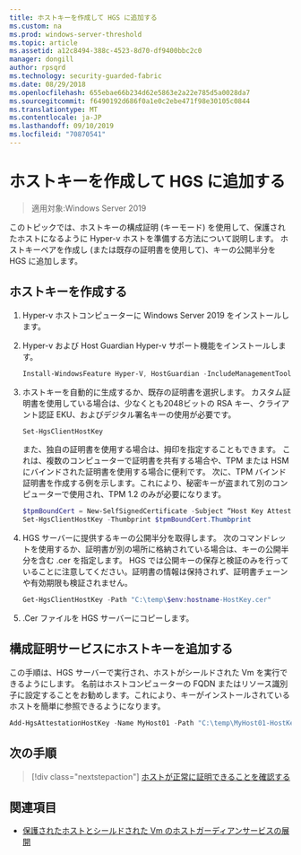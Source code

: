 ```yaml
---
title: ホストキーを作成して HGS に追加する
ms.custom: na
ms.prod: windows-server-threshold
ms.topic: article
ms.assetid: a12c8494-388c-4523-8d70-df9400bbc2c0
manager: dongill
author: rpsqrd
ms.technology: security-guarded-fabric
ms.date: 08/29/2018
ms.openlocfilehash: 655ebae66b234d62e5863e2a22e785d5a0028da7
ms.sourcegitcommit: f6490192d686f0a1e0c2ebe471f98e30105c0844
ms.translationtype: MT
ms.contentlocale: ja-JP
ms.lasthandoff: 09/10/2019
ms.locfileid: "70870541"
---
```

# <a name="create-a-host-key-and-add-it-to-hgs"></a>ホストキーを作成して HGS に追加する

>適用対象:Windows Server 2019


このトピックでは、ホストキーの構成証明 (キーモード) を使用して、保護されたホストになるように Hyper-v ホストを準備する方法について説明します。 ホストキーペアを作成し (または既存の証明書を使用して)、キーの公開半分を HGS に追加します。

## <a name="create-a-host-key"></a>ホストキーを作成する

1.  Hyper-v ホストコンピューターに Windows Server 2019 をインストールします。
2.  Hyper-v および Host Guardian Hyper-v サポート機能をインストールします。

    ```powershell
    Install-WindowsFeature Hyper-V, HostGuardian -IncludeManagementTools -Restart
    ``` 

3.  ホストキーを自動的に生成するか、既存の証明書を選択します。 カスタム証明書を使用している場合は、少なくとも2048ビットの RSA キー、クライアント認証 EKU、およびデジタル署名キーの使用が必要です。

    ```powershell
    Set-HgsClientHostKey
    ```

    また、独自の証明書を使用する場合は、拇印を指定することもできます。 
    これは、複数のコンピューターで証明書を共有する場合や、TPM または HSM にバインドされた証明書を使用する場合に便利です。 次に、TPM バインド証明書を作成する例を示します。これにより、秘密キーが盗まれて別のコンピューターで使用され、TPM 1.2 のみが必要になります。

    ```powershell
    $tpmBoundCert = New-SelfSignedCertificate -Subject “Host Key Attestation ($env:computername)” -Provider “Microsoft Platform Crypto Provider”
    Set-HgsClientHostKey -Thumbprint $tpmBoundCert.Thumbprint
    ```

4.  HGS サーバーに提供するキーの公開半分を取得します。 次のコマンドレットを使用するか、証明書が別の場所に格納されている場合は、キーの公開半分を含む .cer を指定します。 HGS では公開キーの保存と検証のみを行っていることに注意してください。証明書の情報は保持されず、証明書チェーンや有効期限も検証されません。

    ```powershell
    Get-HgsClientHostKey -Path "C:\temp\$env:hostname-HostKey.cer"
    ```

5.  .Cer ファイルを HGS サーバーにコピーします。

## <a name="add-the-host-key-to-the-attestation-service"></a>構成証明サービスにホストキーを追加する

この手順は、HGS サーバーで実行され、ホストがシールドされた Vm を実行できるようにします。 名前はホストコンピューターの FQDN またはリソース識別子に設定することをお勧めします。これにより、キーがインストールされているホストを簡単に参照できるようになります。

```powershell
Add-HgsAttestationHostKey -Name MyHost01 -Path "C:\temp\MyHost01-HostKey.cer"
``` 

## <a name="next-step"></a>次の手順

> [!div class="nextstepaction"]
> [ホストが正常に証明できることを確認する](guarded-fabric-confirm-hosts-can-attest-successfully.md)

## <a name="see-also"></a>関連項目

- [保護されたホストとシールドされた Vm のホストガーディアンサービスの展開](guarded-fabric-deploying-hgs-overview.md)
